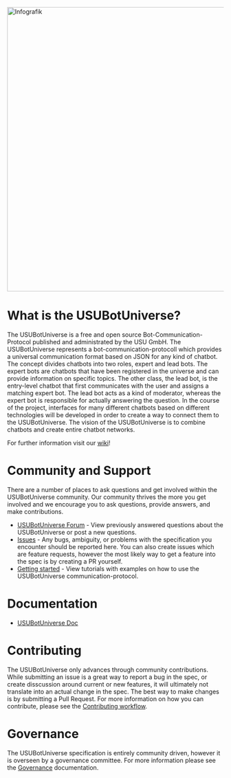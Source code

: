 <img width="662" alt="Infografik" src="https://user-images.githubusercontent.com/84908019/127643618-f19b1810-71dd-4a68-877f-e13157f00a0d.PNG">


# What is the USUBotUniverse?

The USUBotUniverse is a free and open source Bot-Communication-Protocol published and administrated by the USU GmbH.
The USUBotUniverse represents a bot-communication-protocoll which provides a universal communication format based on JSON for any kind of chatbot.
The concept divides chatbots into two roles, expert and lead bots.
The expert bots are chatbots that have been registered in the universe and can provide information on specific topics.
The other class, the lead bot, is the entry-level chatbot that first communicates with the user and assigns a matching expert bot.
The lead bot acts as a kind of moderator, whereas the expert bot is responsible for actually answering the question.
In the course of the project, interfaces for many different chatbots based on different technologies will be developed in order to create a way to connect them to the USUBotUniverse.
The vision of the USUBotUniverse is to combine chatbots and create entire chatbot networks.

For further information visit our [wiki](https://github.com/USUBotUniverse/USUBotUniverse/wiki)!

# Community and Support
There are a number of places to ask questions and get involved within the USUBotUniverse community. Our community thrives the more you get involved and we encourage you to ask questions, provide answers, and make contributions.

* [USUBotUniverse Forum](https://www.reddit.com/r/USUBotUniverse/) - View previously answered questions about the USUBotUniverse or post a new questions.
* [Issues](https://github.com/USUBotUniverse/USUBotUniverse/issues) - Any bugs, ambiguity, or problems with the specification you encounter should be reported here. You can also create issues which are feature requests, however the most likely way to get a feature into the spec is by creating a PR yourself.
* [Getting started](https://github.com/USUBotUniverse/USUBotUniverse/wiki/Tutorials-and-examples) - View tutorials with examples on how to use the USUBotUniverse communication-protocol.

# Documentation
* [USUBotUniverse Doc](https://github.com/USUBotUniverse/USUBotUniverse/wiki/Dokumentation-EN)

# Contributing
The USUBotUniverse only advances through community contributions. While submitting an issue is a great way to report a bug in the spec, or create disscussion around current or new features, it will ultimately not translate into an actual change in the spec. The best way to make changes is by submitting a Pull Request. For more information on how you can contribute, please see the [Contributing workflow](https://github.com/USUBotUniverse/USUBotUniverse/wiki/Contributing-workflow).

# Governance
The USUBotUniverse specification is entirely community driven, however it is overseen by a governance committee. For more information please see the [Governance](https://github.com/USUBotUniverse/USUBotUniverse/wiki/Governance) documentation.
